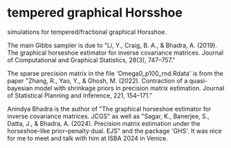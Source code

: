 # tempered graphical Horsshoe
simulations for tempered/fractional graphical Horsshoe.

The main Gibbs sampler is due to "Li, Y., Craig, B. A., & Bhadra, A. (2019). The graphical horseshoe estimator for inverse covariance matrices. Journal of Computational
and Graphical Statistics, 28(3), 747–757."

The sparse precision matrix in the file 'Omega0_p100_rnd.Rdata' is from the paper "Zhang, R., Yao, Y., & Ghosh, M. (2022). Contraction of a quasi-bayesian model with shrinkage priors in precision matrix estimation. Journal of Statistical Planning and Inference, 221, 154–171."

Anindya Bhadra is the author of "The graphical horseshoe estimator for inverse covariance matrices. JCGS" as well as "Sagar, K., Banerjee, S., Datta, J., & Bhadra, A. (2024). Precision matrix estimation under the horseshoe-like prior–penalty dual. EJS" and the package 'GHS'. It was nice for me to meet and talk with him at ISBA 2024 in Venice.

